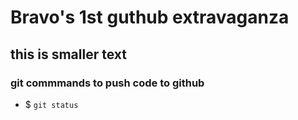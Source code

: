 # Bravo's 1st guthub extravaganza

## this is smaller text

### git commmands to push code to github
- $ `git status`

